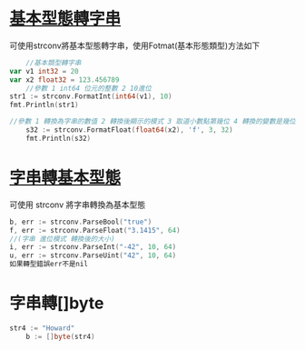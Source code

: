 # [基本型態轉字串](https://golang.org/pkg/strconv/#pkg-overview)
可使用strconv將基本型態轉字串，使用Fotmat(基本形態類型)方法如下
```go
	//基本類型轉字串
var v1 int32 = 20
var x2 float32 = 123.456789	
	//參數 1 int64 位元的整數 2 10進位
str1 := strconv.FormatInt(int64(v1), 10)
fmt.Println(str1)

//參數 1 轉換為字串的數值 2 轉換後顯示的模式 3 取道小數點第幾位 4 轉換的變數是幾位元
	s32 := strconv.FormatFloat(float64(x2), 'f', 3, 32)
	fmt.Println(s32)
```
# [字串轉基本型態](https://golang.org/pkg/strconv/#pkg-overview)
可使用 strconv 將字串轉換為基本型態

```go
b, err := strconv.ParseBool("true")
f, err := strconv.ParseFloat("3.1415", 64)
//(字串 進位模式 轉換後的大小)
i, err := strconv.ParseInt("-42", 10, 64)
u, err := strconv.ParseUint("42", 10, 64)
如果轉型錯誤err不是nil
```
# 字串轉[]byte
```go
str4 := "Howard"
	b := []byte(str4)
```
